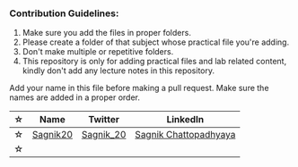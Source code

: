 ### Contribution Guidelines:

1. Make sure you add the files in proper folders. 
2. Please create a folder of that subject whose practical file you're adding.
3. Don't make multiple or repetitive folders. 
4. This repository is only for adding practical files and lab related content, kindly don't add any lecture notes in this repository.


Add your name in this file before making a pull request. Make sure the names are added in a proper order.


| ☆ | Name | Twitter | LinkedIn |
| --- | --- | --- | --- |
| ☆ | [Sagnik20](https://github.com/sagnik20/) | [Sagnik_20](https://twitter.com/sagnik_20) | [Sagnik Chattopadhyaya](https://www.linkedin.com/in/sagnik-chattopadhyaya/) |
| ☆ |
